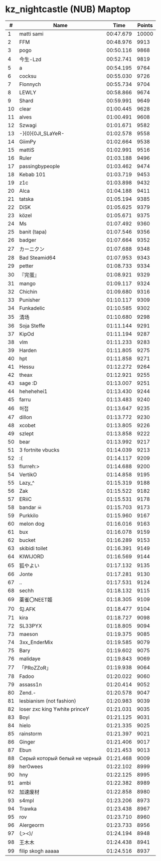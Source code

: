 # kz_nightcastle (NUB) Maptop

|  # | Name | Time | Points |
|-------------- | -------------- | -------------- | -------------- | 
| 1 | matti sami | 00:47.679 | 10000 | 
| 2 | FFM | 00:48.976 | 9913 | 
| 3 | pogo | 00:50.116 | 9868 | 
| 4 | 今生-Lzd | 00:52.741 | 9819 | 
| 5 | a | 00:54.195 | 9764 | 
| 6 | cocksu | 00:55.030 | 9726 | 
| 7 | Flonnych | 00:55.734 | 9704 | 
| 8 | LEWLY | 00:58.866 | 9674 | 
| 9 | Shard | 00:59.991 | 9649 | 
| 10 | clear | 01:00.445 | 9628 | 
| 11 | alves | 01:00.491 | 9608 | 
| 12 | Szwagi | 01:01.671 | 9582 | 
| 13 | -}{0}{0JI_SLaYeR- | 01:02.578 | 9558 | 
| 14 | GiimPy | 01:02.664 | 9538 | 
| 15 | mattiS | 01:02.991 | 9516 | 
| 16 | Ruler | 01:03.188 | 9496 | 
| 17 | passingbypeople | 01:03.462 | 9474 | 
| 18 | Kebab 101 | 01:03.719 | 9453 | 
| 19 | z1c | 01:03.898 | 9432 | 
| 20 | Alca | 01:04.188 | 9411 | 
| 21 | tatska | 01:05.194 | 9385 | 
| 22 | DiSK | 01:05.625 | 9379 | 
| 23 | közel | 01:05.671 | 9375 | 
| 24 | Ms | 01:07.492 | 9360 | 
| 25 | banit (tapa) | 01:07.546 | 9356 | 
| 26 | badger | 01:07.664 | 9352 | 
| 27 | カーニクン | 01:07.688 | 9348 | 
| 28 | Bad Steamid64 | 01:07.953 | 9343 | 
| 29 | petter | 01:08.733 | 9334 | 
| 30 | 『完蛋』 | 01:08.921 | 9329 | 
| 31 | mango | 01:09.117 | 9324 | 
| 32 | Chichin | 01:09.680 | 9316 | 
| 33 | Punisher | 01:10.117 | 9309 | 
| 34 | Funkadelic | 01:10.585 | 9302 | 
| 35 | 清场 | 01:10.680 | 9298 | 
| 36 | Soja Steffe | 01:11.144 | 9291 | 
| 37 | KipOd | 01:11.194 | 9287 | 
| 38 | vlm | 01:11.233 | 9283 | 
| 39 | Harden | 01:11.805 | 9275 | 
| 40 | hpt | 01:11.858 | 9271 | 
| 41 | Hessu | 01:12.272 | 9264 | 
| 42 | theax | 01:12.921 | 9255 | 
| 43 | sage :D | 01:13.007 | 9251 | 
| 44 | hehehehei1 | 01:13.430 | 9244 | 
| 45 | farru | 01:13.483 | 9240 | 
| 46 | 허접 | 01:13.647 | 9235 | 
| 47 | dillon | 01:13.772 | 9230 | 
| 48 | xcobet | 01:13.805 | 9226 | 
| 49 | szlept | 01:13.858 | 9222 | 
| 50 | bear | 01:13.992 | 9217 | 
| 51 | 3 fortnite vbucks | 01:14.039 | 9213 | 
| 52 | :( | 01:14.117 | 9209 | 
| 53 | flurreh:> | 01:14.688 | 9200 | 
| 54 | VertikO | 01:14.858 | 9195 | 
| 55 | Lazy_^ | 01:15.319 | 9188 | 
| 56 | Zak | 01:15.522 | 9182 | 
| 57 | ERiiC | 01:15.531 | 9178 | 
| 58 | bandar ☠ | 01:15.703 | 9173 | 
| 59 | Purkkilo | 01:15.960 | 9167 | 
| 60 | melon dog | 01:16.016 | 9163 | 
| 61 | bux | 01:16.078 | 9159 | 
| 62 | bucket | 01:16.289 | 9153 | 
| 63 | skibidi toilet | 01:16.391 | 9149 | 
| 64 | KIWIJORD | 01:16.569 | 9144 | 
| 65 | 狐やよい | 01:17.132 | 9135 | 
| 66 | Jonte | 01:17.281 | 9130 | 
| 67 | .. | 01:17.531 | 9124 | 
| 68 | sechh | 01:18.132 | 9115 | 
| 69 | 薬雀〇NEET姬 | 01:18.305 | 9109 | 
| 70 | 勾.AFK | 01:18.477 | 9104 | 
| 71 | kira | 01:18.727 | 9098 | 
| 72 | SL33PYX | 01:18.805 | 9094 | 
| 73 | maeson | 01:19.375 | 9085 | 
| 74 | 3xx_EnderMix | 01:19.585 | 9079 | 
| 75 | Bary | 01:19.602 | 9075 | 
| 76 | malidaye | 01:19.843 | 9069 | 
| 77 | 「PRoZZoR」 | 01:19.938 | 9064 | 
| 78 | Fadoo | 01:20.022 | 9060 | 
| 79 | assass1n | 01:20.414 | 9052 | 
| 80 | Zend.- | 01:20.578 | 9047 | 
| 81 | lesbianism (not fashion) | 01:20.983 | 9039 | 
| 82 | loser zxc king ϒwhite princeϒ | 01:21.031 | 9035 | 
| 83 | Boyi | 01:21.125 | 9031 | 
| 84 | hielo | 01:21.335 | 9025 | 
| 85 | rainstorm | 01:21.397 | 9021 | 
| 86 | Ginger | 01:21.406 | 9017 | 
| 87 | Ebun | 01:21.453 | 9013 | 
| 88 | Серый который белый не черный | 01:21.468 | 9009 | 
| 89 | her0wees | 01:22.102 | 8999 | 
| 90 | hny | 01:22.125 | 8995 | 
| 91 | ambi | 01:22.382 | 8989 | 
| 92 | 加速废材 | 01:22.858 | 8980 | 
| 93 | s4mpl | 01:23.206 | 8973 | 
| 94 | Trawka | 01:23.438 | 8967 | 
| 95 | rov | 01:23.710 | 8960 | 
| 96 | Alergeorm | 01:23.733 | 8956 | 
| 97 | (;><)/ | 01:24.194 | 8948 | 
| 98 | 王木木 | 01:24.438 | 8941 | 
| 99 | filip skogh aaaaa | 01:24.516 | 8937 | 

